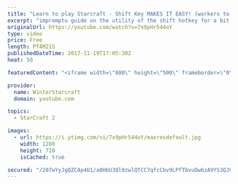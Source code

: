 ```yaml
---
title: "Learn to play Starcraft - Shift Key MAKES IT EASY! (workers to gas, waypoints, ctrl grps, moving)"
excerpt: "impromptu guide on the utility of the shift hotkey for a bit of everything"
originalUrl: https://youtube.com/watch?v=7x9pHr544oY
type: video
price: Free
length: PT4M21S
publishedDateTime: 2017-11-19T17:05:30Z
heat: 50

featuredContent: "<iframe width=\"800\" height=\"500\" frameborder=\"0\" src=\"https://www.youtube.com/embed/7x9pHr544oY\" allow=\"accelerometer; autoplay; encrypted-media; gyroscope; picture-in-picture\" allowfullscreen></iframe>"

provider:
  name: WinterStarcraft
  domain: youtube.com

topics:
  - StarCraft 2

images:
  - url: https://i.ytimg.com/vi/7x9pHr544oY/maxresdefault.jpg
    width: 1280
    height: 720
    isCached: true

secured: "/207wYyJgQZC4p4U1/a0HbU38l0zwlQTCC7qfcCbv9LPfTbvuDw6zA9YS3QJUi0BdZpsC3VSs/reHe+qmv0RUK/+HRgw3luMDdfaMFDN8TW+X9QFWgHCy1JvjSa99xXQDN1IeFjoIoTjJgkdaQ9R6rHM93yrKe2TCHfabA/37qjZdwDXiguRC2bas05vm9lA7gwgciIvjBpA+nAjUpgrM/mGv1XeIYCswkteoV2eGh47kvVVIGOALhAGPb6nejI1/A1xT8YX7nCN5WHhzYJx1SZBdXhXKKrktqXXDAWCrPbOUzorN3xIJ8ahjJQYQdttw82jltVIShpmyevszgF9n9daowMdJDQEh/rGRLKNCVONYF204BSFCJZfQ9P72C94ZdEhKFXlUhTe+0EBE6NlHAi5yJ39jMhfm1BB7U5G3vo=;npC/bdZVaoJopa4gs/gLgg=="
---
```


